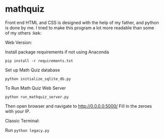 # mathquiz
Front end HTML and CSS is designed with the help of my father, and python is done by me. I tried to make this program a lot more readable than some of my others :kek:

Web Version:

Install package requirements if not using Anaconda

`pip install -r requirements.txt`

Set up Math Quiz database

`python initialize_sqlite_db.py`

To Run Math Quiz Web Server

`python run_mathquiz_server.py`

Then open browser and navigate to http://0.0.0.0:5000/
Fill in the zeroes with your IP.


Classic Terminal:

Run `python legacy.py`

